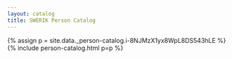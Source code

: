 ```yaml
---
layout: catalog
title: SWERIK Person Catalog
---
```

{% assign p = site.data._person-catalog.i-8NJMzX1yx8WpL8DS543hLE %}
{% include person-catalog.html p=p %}

